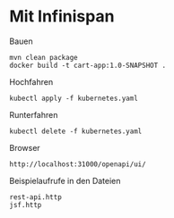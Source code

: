 # Mit Infinispan

Bauen
```
mvn clean package
docker build -t cart-app:1.0-SNAPSHOT .
```

Hochfahren
```
kubectl apply -f kubernetes.yaml
```

Runterfahren
```
kubectl delete -f kubernetes.yaml
```

Browser
```
http://localhost:31000/openapi/ui/
```

Beispielaufrufe in den Dateien
```
rest-api.http
jsf.http
```
